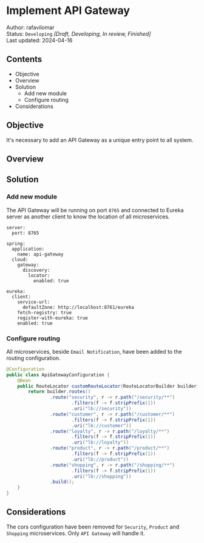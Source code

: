 # Implement API Gateway
Author: rafavilomar  
Status: `Developing` *[Draft, Developing, In review, Finished]*  
Last updated: 2024-04-16

## Contents
- Objective
- Overview
- Solution
  - Add new module
  - Configure routing
- Considerations

## Objective

It's necessary to add an API Gateway as a unique entry point to all system. 

## Overview

## Solution

### Add new module

The API Gateway will be running on port `8765` and connected to Eureka server as another client to know the location of 
all microservices.

```properties
server:
  port: 8765

spring:
  application:
    name: api-gateway
  cloud:
    gateway:
      discovery:
        locator:
          enabled: true

eureka:
  client:
    service-url:
      defaultZone: http://localhost:8761/eureka
    fetch-registry: true
    register-with-eureka: true
    enabled: true

```

### Configure routing

All microservices, beside `Email Notification`, have been added to the routing configuration.

```java
@Configuration
public class ApiGatewayConfiguration {
    @Bean
    public RouteLocator customRouteLocator(RouteLocatorBuilder builder) {
        return builder.routes()
                .route("security", r -> r.path("/security/**")
                        .filters(f -> f.stripPrefix(1))
                        .uri("lb://security"))
                .route("customer", r -> r.path("/customer/**")
                        .filters(f -> f.stripPrefix(1))
                        .uri("lb://customer"))
                .route("loyalty", r -> r.path("/loyalty/**")
                        .filters(f -> f.stripPrefix(1))
                        .uri("lb://loyalty"))
                .route("product", r -> r.path("/product/**")
                        .filters(f -> f.stripPrefix(1))
                        .uri("lb://product"))
                .route("shopping", r -> r.path("/shopping/**")
                        .filters(f -> f.stripPrefix(1))
                        .uri("lb://shopping"))
                .build();
    }
}
```

## Considerations

The cors configuration have been removed for `Security`, `Product` and `Shopping` microservices. Only `API Gateway` will 
handle it.